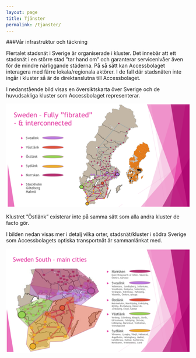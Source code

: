 ```yaml
---
layout: page
title: Tjänster
permalink: /tjanster/
---
```


###Vår infrastruktur och täckning

Flertalet stadsnät i Sverige är organiserade i kluster. Det innebär att ett stadsnät i en större stad ”tar hand om” och garanterar servicenivåer även för de mindre närliggande städerna. På så sätt kan Accessbolaget interagera med färre lokala/regionala aktörer. I de fall där stadsnäten inte ingår i kluster så är de direktanslutna till Accessbolaget. 

I nedanstående bild visas en översiktskarta över Sverige och de huvudsakliga kluster som Accessbolaget representerar.

![Sverige fiber](/images/swedenfiber.png)

Klustret ”Östlänk” existerar inte på samma sätt som alla andra kluster de facto gör.

I bilden nedan visas mer i detalj vilka orter, stadsnät/kluster i södra Sverige som Accessbolagets optiska transportnät är sammanlänkat med.

![Sverige fiber](/images/swedenfiber2.png)